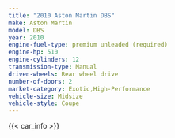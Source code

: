 ```yaml
---
title: "2010 Aston Martin DBS"
make: Aston Martin
model: DBS
year: 2010
engine-fuel-type: premium unleaded (required)
engine-hp: 510
engine-cylinders: 12
transmission-type: Manual
driven-wheels: Rear wheel drive
number-of-doors: 2
market-category: Exotic,High-Performance
vehicle-size: Midsize
vehicle-style: Coupe
---
```


{{< car_info >}}
